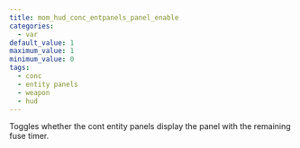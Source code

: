 ```yaml
---
title: mom_hud_conc_entpanels_panel_enable
categories:
  - var
default_value: 1
maximum_value: 1
minimum_value: 0
tags:
  - conc
  - entity panels
  - weapon
  - hud
---
```


Toggles whether the cont entity panels display the panel with the remaining fuse timer.
